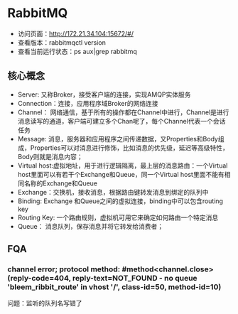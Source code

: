 # RabbitMQ
- 访问页面：http://172.21.34.104:15672/#/
- 查看版本：rabbitmqctl version
- 查看当前运行状态：ps aux|grep rabbitmq

## 核心概念
- Server: 又称Broker，接受客户端的连接，实现AMQP实体服务
- Connection：连接，应用程序域Broker的网络连接
- Channel： 网络通信，基于所有的操作都在Channel中进行，Channel是进行消息读写的通道，客户端可建立多个Chan呢了，每个Channel代表一个会话任务
- Message: 消息，服务器和应用程序之间传递数据，又Properties和Body组成，Properties可以对消息进行修饰，比如消息的优先级，延迟等高级特性，Body则就是消息内容；
- Virtual host:虚拟地址，用于进行逻辑隔离，最上层的消息路由：一个Virtual  host里面可以有若干个Exchange和Queue，同一个Virtual host里面不能有相同名称的Exchange和Queue
- Exchange：交换机，接收消息，根据路由键转发消息到绑定的队列中
- Binding: Exchange 和Queue之间的虚拟连接，binding中可以包含routing key
- Routing Key: 一个路由规则，虚拟机可用它来确定如何路由一个特定消息
- Queue： 消息队列，保存消息并将它转发给消费者；

## FQA
###  channel error; protocol method: #method<channel.close>(reply-code=404, reply-text=NOT_FOUND - no queue 'bleem_ribbit_route' in vhost '/', class-id=50, method-id=10)
问题：监听的队列名写错了
